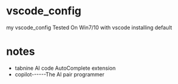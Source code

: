 # vscode_config
my vscode_config
Tested On Win7/10 with vscode installing default

# notes

* tabnine AI code AutoComplete extension
* copilot------The AI pair programmer
